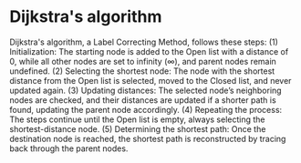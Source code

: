 # Dijkstra's algorithm

Dijkstra's algorithm, a Label Correcting Method, follows these steps: (1) Initialization: The starting node is added to the Open list with a distance of 0, while all other nodes are set to infinity (∞), and parent nodes remain undefined. (2) Selecting the shortest node: The node with the shortest distance from the Open list is selected, moved to the Closed list, and never updated again. (3) Updating distances: The selected node’s neighboring nodes are checked, and their distances are updated if a shorter path is found, updating the parent node accordingly. (4) Repeating the process: The steps continue until the Open list is empty, always selecting the shortest-distance node. (5) Determining the shortest path: Once the destination node is reached, the shortest path is reconstructed by tracing back through the parent nodes.
